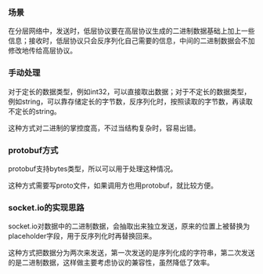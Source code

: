 ### 场景

在分层网络中，发送时，低层协议要在高层协议生成的二进制数据基础上加上一些信息；接收时，低层协议只会反序列化自己需要的信息，中间的二进制数据会不加修改地传给高层协议。

### 手动处理

对于定长的数据类型，例如int32，可以直接取出数据；对于不定长的数据类型，例如string，可以靠存储定长的字节数，反序列化时，按照读取的字节数，再读取不定长的string。

这种方式对二进制的掌控度高，不过当结构复杂时，容易出错。

### protobuf方式

protobuf支持bytes类型，所以可以用于处理这种情况。

这种方式需要写proto文件，如果调用方也用protobuf，就比较方便。

### socket.io的实现思路

socket.io对数据中的二进制数据，会抽取出来独立发送，原来的位置上被替换为placeholder字段，用于反序列化时再替换回来。

这种方式把数据分为两次来发送，第一次发送的是序列化成的字符串，第二次发送的是二进制数据，这样做主要考虑协议的兼容性，虽然降低了效率。

